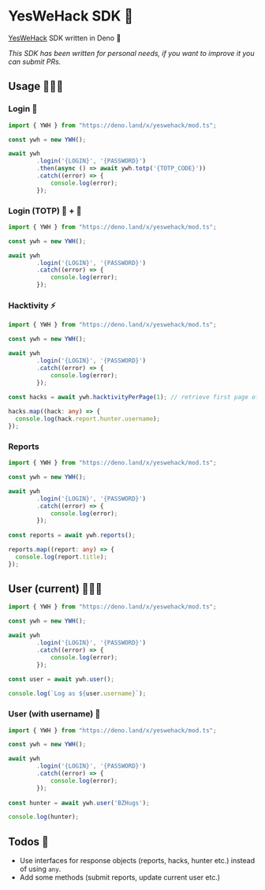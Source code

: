 # YesWeHack SDK 🧰

[YesWeHack](https://yeswehack.com) SDK written in Deno 🦕 

*This SDK has been written for personal needs, if you want to improve it you can submit PRs.*

## Usage 👨🏼‍🔬

### Login 🚪

```typescript
import { YWH } from "https://deno.land/x/yeswehack/mod.ts";

const ywh = new YWH();

await ywh
        .login('{LOGIN}', '{PASSWORD}')
        .then(async () => await ywh.totp('{TOTP_CODE}'))
        .catch((error) => {
            console.log(error);
        });
```

### Login (TOTP) 🚪 + 🔑


```typescript
import { YWH } from "https://deno.land/x/yeswehack/mod.ts";

const ywh = new YWH();

await ywh
        .login('{LOGIN}', '{PASSWORD}')
        .catch((error) => {
            console.log(error);
        });
```

### Hacktivity ⚡️

```typescript
import { YWH } from "https://deno.land/x/yeswehack/mod.ts";

const ywh = new YWH();

await ywh
        .login('{LOGIN}', '{PASSWORD}')
        .catch((error) => {
            console.log(error);
        });
        
const hacks = await ywh.hacktivityPerPage(1); // retrieve first page of hacktivity

hacks.map((hack: any) => {
  console.log(hack.report.hunter.username);
});
```


### Reports

```typescript
import { YWH } from "https://deno.land/x/yeswehack/mod.ts";

const ywh = new YWH();

await ywh
        .login('{LOGIN}', '{PASSWORD}')
        .catch((error) => {
            console.log(error);
        });
        
const reports = await ywh.reports();

reports.map((report: any) => {
  console.log(report.title);
});
```

## User (current) 👨🏻‍💼

```typescript
import { YWH } from "https://deno.land/x/yeswehack/mod.ts";

const ywh = new YWH();

await ywh
        .login('{LOGIN}', '{PASSWORD}')
        .catch((error) => {
            console.log(error);
        });
        
const user = await ywh.user();

console.log(`Log as ${user.username}`);
```

### User (with username) 👨

```typescript
import { YWH } from "https://deno.land/x/yeswehack/mod.ts";

const ywh = new YWH();

await ywh
        .login('{LOGIN}', '{PASSWORD}')
        .catch((error) => {
            console.log(error);
        });
        
const hunter = await ywh.user('BZHugs');

console.log(hunter);
```

## Todos 📌

- Use interfaces for response objects (reports, hacks, hunter etc.) instead of using `any`.
- Add some methods (submit reports, update current user etc.)
